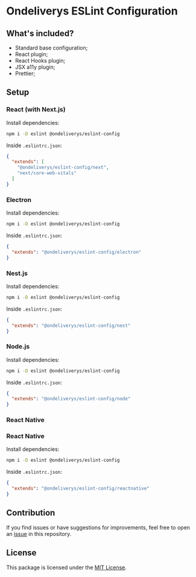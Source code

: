 # Ondeliverys ESLint Configuration

## What's included?

- Standard base configuration;
- React plugin;
- React Hooks plugin;
- JSX a11y plugin;
- Prettier;

## Setup

### React (with Next.js)

Install dependencies:

```bash
npm i -D eslint @ondeliverys/eslint-config
```

Inside `.eslintrc.json`:

```json
{
  "extends": [
    "@ondeliverys/eslint-config/next", 
    "next/core-web-vitals"
  ]
}
```

### Electron

Install dependencies:

```bash
npm i -D eslint @ondeliverys/eslint-config
```

Inside `.eslintrc.json`:

```json
{
  "extends": "@ondeliverys/eslint-config/electron"
}
```

### Nest.js

Install dependencies:

```bash
npm i -D eslint @ondeliverys/eslint-config
```

Inside `.eslintrc.json`:

```json
{
  "extends": "@ondeliverys/eslint-config/nest"
}
```

### Node.js

Install dependencies:

```bash
npm i -D eslint @ondeliverys/eslint-config
```

Inside `.eslintrc.json`:

```json
{
  "extends": "@ondeliverys/eslint-config/node"
}
```

### React Native

### React Native

Install dependencies:

```bash
npm i -D eslint @ondeliverys/eslint-config
```

Inside `.eslintrc.json`:

```json
{
  "extends": "@ondeliverys/eslint-config/reactnative"
}
```

## Contribution

If you find issues or have suggestions for improvements, feel free to open an [issue](https://github.com/seu-usuario/eslint-config-ondeliverys/issues) in this repository.

## License

This package is licensed under the [MIT License](https://opensource.org/licenses/MIT).
